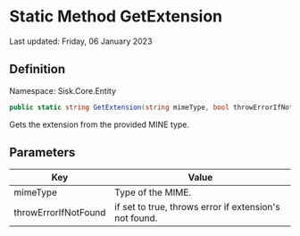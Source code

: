 # Static Method GetExtension
Last updated: Friday, 06 January 2023

## Definition
Namespace: Sisk.Core.Entity

```csharp
public static string GetExtension(string mimeType, bool throwErrorIfNotFound = true)
```

Gets the extension from the provided MINE type.

## Parameters

| Key | Value |
| --- | --- |
| mimeType | Type of the MIME. | 
| throwErrorIfNotFound | if set to true, throws error if extension's not found. | 

